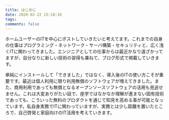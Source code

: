```yaml
---
title: はじめに
date: 2020-02-22 15:18:16
tags:
comments: false
---
```

ホームユーザーのITを中心にポストしていきたいと考えてます。これまでの自身の仕事はプログラミング・ネットワーク・サーバ構築・セキュリティと、広く浅くITに関わってきました。エンジニアとしての仕事からは最近かなり遠ざかってますが、自分なりに新しい技術の習得も兼ねて、ブログ形式で掲載していきます。
<!-- more -->

単純にインストールして「できました」ではなく、導入後のITの使い方こそが重要です。最近は個人利用に限り利用無償のソフトウェアが増えてきました。また、商用利用であっても無償となるオープンソースソフトウェアの活用も見逃せません。これは大変ありがたい話で、座学ではなかなか理解が進まない固有技術であっても、こういった無料のプロダクトを通じて知見を高める事が可能となっています。私自身実務でITに関わっていますが、実務とは少し距離を置いたところで、自己啓発と家庭向けのIT活用を考えていきます。
